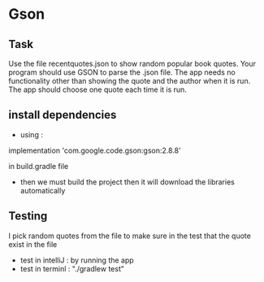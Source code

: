 # Gson

## Task

Use the file recentquotes.json to show random popular book quotes.
Your program should use GSON to parse the .json file. 
The app needs no functionality other than showing the quote and 
the author when it is run. The app should choose one quote each time it is run.

## install dependencies

 + using :

 implementation 'com.google.code.gson:gson:2.8.8' 
 
in build.gradle file 

+ then we must build the project then it will download the libraries automatically

## Testing 

I pick random quotes from the file to make sure in the test that the quote exist in the file
- test in intelliJ : by running the app 
- test in terminl : "./gradlew test"